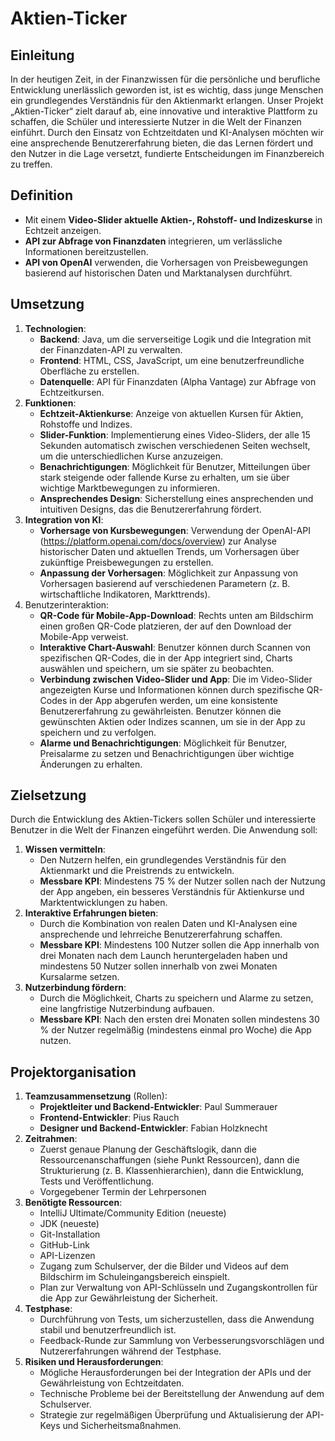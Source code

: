 # Aktien-Ticker

## Einleitung
In der heutigen Zeit, in der Finanzwissen für die persönliche und berufliche Entwicklung unerlässlich geworden ist, ist es wichtig, dass junge Menschen ein grundlegendes Verständnis für den Aktienmarkt erlangen. Unser Projekt „Aktien-Ticker“ zielt darauf ab, eine innovative und interaktive Plattform zu schaffen, die Schüler und interessierte Nutzer in die Welt der Finanzen einführt. Durch den Einsatz von Echtzeitdaten und KI-Analysen möchten wir eine ansprechende Benutzererfahrung bieten, die das Lernen fördert und den Nutzer in die Lage versetzt, fundierte Entscheidungen im Finanzbereich zu treffen.

## Definition
- Mit einem **Video-Slider aktuelle Aktien-, Rohstoff- und Indizeskurse** in Echtzeit anzeigen.
- **API zur Abfrage von Finanzdaten** integrieren, um verlässliche Informationen bereitzustellen.
- **API von OpenAI** verwenden, die Vorhersagen von Preisbewegungen basierend auf historischen Daten und Marktanalysen durchführt.

## Umsetzung
1. **Technologien**:
   - **Backend**: Java, um die serverseitige Logik und die Integration mit der Finanzdaten-API zu verwalten.
   - **Frontend**: HTML, CSS, JavaScript, um eine benutzerfreundliche Oberfläche zu erstellen.
   - **Datenquelle**: API für Finanzdaten (Alpha Vantage) zur Abfrage von Echtzeitkursen.
2. **Funktionen**:
   - **Echtzeit-Aktienkurse**: Anzeige von aktuellen Kursen für Aktien, Rohstoffe und Indizes.
   - **Slider-Funktion**: Implementierung eines Video-Sliders, der alle 15 Sekunden automatisch zwischen verschiedenen Seiten wechselt, um die unterschiedlichen Kurse anzuzeigen.
   - **Benachrichtigungen**: Möglichkeit für Benutzer, Mitteilungen über stark steigende oder fallende Kurse zu erhalten, um sie über wichtige Marktbewegungen zu informieren.
   - **Ansprechendes Design**: Sicherstellung eines ansprechenden und intuitiven Designs, das die Benutzererfahrung fördert.
3. **Integration von KI**:
   - **Vorhersage von Kursbewegungen**: Verwendung der OpenAI-API (https://platform.openai.com/docs/overview) zur Analyse historischer Daten und aktuellen Trends, um Vorhersagen über zukünftige Preisbewegungen zu erstellen.
   - **Anpassung der Vorhersagen**: Möglichkeit zur Anpassung von Vorhersagen basierend auf verschiedenen Parametern (z. B. wirtschaftliche Indikatoren, Markttrends).
4. Benutzerinteraktion:
   - **QR-Code für Mobile-App-Download**: Rechts unten am Bildschirm einen großen QR-Code platzieren, der auf den Download der Mobile-App verweist.
   - **Interaktive Chart-Auswahl**: Benutzer können durch Scannen von spezifischen QR-Codes, die in der App integriert sind, Charts auswählen und speichern, um sie später zu beobachten.
   - **Verbindung zwischen Video-Slider und App**: Die im Video-Slider angezeigten Kurse und Informationen können durch spezifische QR-Codes in der App abgerufen werden, um eine konsistente Benutzererfahrung zu gewährleisten. Benutzer können die gewünschten Aktien oder Indizes scannen, um sie in der App zu speichern und zu verfolgen.
   - **Alarme und Benachrichtigungen**: Möglichkeit für Benutzer, Preisalarme zu setzen und Benachrichtigungen über wichtige Änderungen zu erhalten.

## Zielsetzung
Durch die Entwicklung des Aktien-Tickers sollen Schüler und interessierte Benutzer in die Welt der Finanzen eingeführt werden. Die Anwendung soll:
1. **Wissen vermitteln**: 
    - Den Nutzern helfen, ein grundlegendes Verständnis für den Aktienmarkt und die Preistrends zu entwickeln.
    - **Messbare KPI**: Mindestens 75 % der Nutzer sollen nach der Nutzung der App angeben, ein besseres Verständnis für Aktienkurse und Marktentwicklungen zu haben.
2. **Interaktive Erfahrungen bieten**:
   - Durch die Kombination von realen Daten und KI-Analysen eine ansprechende und lehrreiche Benutzererfahrung schaffen.
   - **Messbare KPI**: Mindestens 100 Nutzer sollen die App innerhalb von drei Monaten nach dem Launch heruntergeladen haben und mindestens 50 Nutzer sollen innerhalb von zwei Monaten Kursalarme setzen.
3. **Nutzerbindung fördern**: 
   - Durch die Möglichkeit, Charts zu speichern und Alarme zu setzen, eine langfristige Nutzerbindung aufbauen.
   - **Messbare KPI**: Nach den ersten drei Monaten sollen mindestens 30 % der Nutzer regelmäßig (mindestens einmal pro Woche) die App nutzen.

## Projektorganisation
1. **Teamzusammensetzung** (Rollen):
   - **Projektleiter und Backend-Entwickler**: Paul Summerauer
   - **Frontend-Entwickler**: Pius Rauch
   - **Designer und Backend-Entwickler**: Fabian Holzknecht
2. **Zeitrahmen**:
   - Zuerst genaue Planung der Geschäftslogik, dann die Ressourcenanschaffungen (siehe Punkt Ressourcen), dann die Strukturierung (z. B. Klassenhierarchien), dann die Entwicklung, Tests und Veröffentlichung.
   - Vorgegebener Termin der Lehrpersonen
3. **Benötigte Ressourcen**:
   - IntelliJ Ultimate/Community Edition (neueste)
   - JDK (neueste)
   - Git-Installation
   - GitHub-Link
   - API-Lizenzen
   - Zugang zum Schulserver, der die Bilder und Videos auf dem Bildschirm im Schuleingangsbereich einspielt.
   - Plan zur Verwaltung von API-Schlüsseln und Zugangskontrollen für die App zur Gewährleistung der Sicherheit.
4. **Testphase**:
   - Durchführung von Tests, um sicherzustellen, dass die Anwendung stabil und benutzerfreundlich ist.
   - Feedback-Runde zur Sammlung von Verbesserungsvorschlägen und Nutzererfahrungen während der Testphase.
5. **Risiken und Herausforderungen**:
   - Mögliche Herausforderungen bei der Integration der APIs und der Gewährleistung von Echtzeitdaten.
   - Technische Probleme bei der Bereitstellung der Anwendung auf dem Schulserver.
   - Strategie zur regelmäßigen Überprüfung und Aktualisierung der API-Keys und Sicherheitsmaßnahmen.